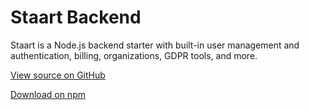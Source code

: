 # Staart Backend

Staart is a Node.js backend starter with built-in user management and authentication, billing, organizations, GDPR tools, and more.

[View source on GitHub](https://github.com/staart/api)

[Download on npm](https://npmjs.com/package/@staart/manager)
